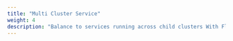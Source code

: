 ```yaml
---
title: "Multi Cluster Service"
weight: 4
description: "Balance to services running across child clusters With Fleetboard"
---
```

